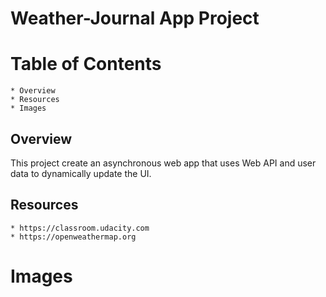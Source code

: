 # Weather-Journal App Project

# Table of Contents

    * Overview
    * Resources
    * Images

## Overview
This project create an asynchronous web app that uses Web API and user data to dynamically update the UI. 

## Resources
    * https://classroom.udacity.com
    * https://openweathermap.org
 
# Images